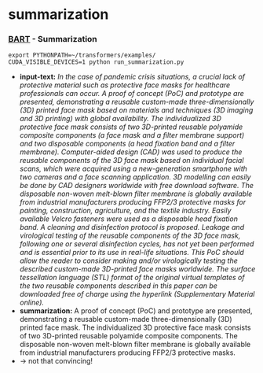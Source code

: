 # summarization

### [BART](https://github.com/huggingface/transformers/tree/master/examples/seq2seq) - Summarization

```shell script
export PYTHONPATH=~/transformers/examples/
CUDA_VISIBLE_DEVICES=1 python run_summarization.py 
```
* __input-text:__ _In the case of pandemic crisis situations, a crucial lack of protective material such as protective face masks for healthcare professionals can occur. A proof of concept (PoC) and prototype are presented, demonstrating a reusable custom-made three-dimensionally (3D) printed face mask based on materials and techniques (3D imaging and 3D printing) with global availability. The individualized 3D protective face mask consists of two 3D-printed reusable polyamide composite components (a face mask and a filter membrane support) and two disposable components (a head fixation band and a filter membrane). Computer-aided design (CAD) was used to produce the reusable components of the 3D face mask based on individual facial scans, which were acquired using a new-generation smartphone with two cameras and a face scanning application. 3D modelling can easily be done by CAD designers worldwide with free download software. The disposable non-woven melt-blown filter membrane is globally available from industrial manufacturers producing FFP2/3 protective masks for painting, construction, agriculture, and the textile industry. Easily available Velcro fasteners were used as a disposable head fixation band. A cleaning and disinfection protocol is proposed. Leakage and virological testing of the reusable components of the 3D face mask, following one or several disinfection cycles, has not yet been performed and is essential prior to its use in real-life situations. This PoC should allow the reader to consider making and/or virologically testing the described custom-made 3D-printed face masks worldwide. The surface tessellation language (STL) format of the original virtual templates of the two reusable components described in this paper can be downloaded free of charge using the hyperlink (Supplementary Material online)._
* __summarization:__ A proof of concept (PoC) and prototype are presented, demonstrating a reusable custom-made three-dimensionally (3D) printed face mask. The individualized 3D protective face mask consists of two 3D-printed reusable polyamide composite components. The disposable non-woven melt-blown filter membrane is globally available from industrial manufacturers producing FFP2/3 protective masks.
* -> not that convincing!